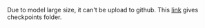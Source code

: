 Due to model large size, it can't be upload to github. This [link](https://drive.google.com/file/d/1aGifCX38lJMJ_vix7eQAO5P6A7OcbE_P/view?usp=share_link) gives checkpoints folder. 
